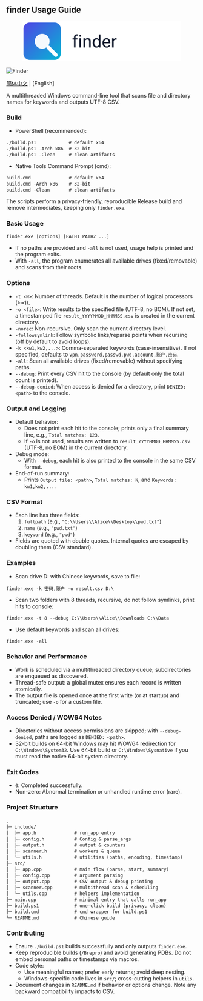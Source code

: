 ## finder Usage Guide

<p align="center">
  <img src="assets/logo.svg" alt="finder logo" width="420" />
</p>

![Finder](https://socialify.git.ci/adeljck/Finder/image?description=1&descriptionEditable=Windows%20Post%20Exploit%20Tool&font=Bitter&forks=1&issues=1&language=1&logo=https://avatars.githubusercontent.com/u/24542600?v=4&name=1&owner=1&pattern=Circuit%20Board&pulls=1&stargazers=1&theme=Dark)

[简体中文](README.md) | [English]

A multithreaded Windows command-line tool that scans file and directory names for keywords and outputs UTF-8 CSV.

### Build

- PowerShell (recommended):
```
./build.ps1            # default x64
./build.ps1 -Arch x86  # 32-bit
./build.ps1 -Clean     # clean artifacts
```

- Native Tools Command Prompt (cmd):
```
build.cmd              # default x64
build.cmd -Arch x86    # 32-bit
build.cmd -Clean       # clean artifacts
```

The scripts perform a privacy-friendly, reproducible Release build and remove intermediates, keeping only `finder.exe`.

### Basic Usage

```
finder.exe [options] [PATH1 PATH2 ...]
```

- If no paths are provided and `-all` is not used, usage help is printed and the program exits.
- With `-all`, the program enumerates all available drives (fixed/removable) and scans from their roots.

### Options

- `-t <N>`: Number of threads. Default is the number of logical processors (>=1).
- `-o <file>`: Write results to the specified file (UTF-8, no BOM). If not set, a timestamped file `result_YYYYMMDD_HHMMSS.csv` is created in the current directory.
- `-norec`: Non-recursive. Only scan the current directory level.
- `-followsymlink`: Follow symbolic links/reparse points when recursing (off by default to avoid loops).
- `-k <kw1,kw2,...>`: Comma-separated keywords (case-insensitive). If not specified, defaults to `vpn,password,passwd,pwd,account,账户,密码`.
- `-all`: Scan all available drives (fixed/removable) without specifying paths.
- `--debug`: Print every CSV hit to the console (by default only the total count is printed).
- `--debug-denied`: When access is denied for a directory, print `DENIED: <path>` to the console.

### Output and Logging

- Default behavior:
  - Does not print each hit to the console; prints only a final summary line, e.g., `Total matches: 123`.
  - If `-o` is not used, results are written to `result_YYYYMMDD_HHMMSS.csv` (UTF-8, no BOM) in the current directory.
- Debug mode:
  - With `--debug`, each hit is also printed to the console in the same CSV format.
- End-of-run summary:
  - Prints `Output file: <path>`, `Total matches: N`, and `Keywords: kw1,kw2,...`.

### CSV Format

- Each line has three fields:
  1) `fullpath` (e.g., `"C:\\Users\\Alice\\Desktop\\pwd.txt"`)
  2) `name` (e.g., `"pwd.txt"`)
  3) `keyword` (e.g., `"pwd"`)
- Fields are quoted with double quotes. Internal quotes are escaped by doubling them (CSV standard).

### Examples

- Scan drive D: with Chinese keywords, save to file:
```
finder.exe -k 密码,账户 -o result.csv D:\
```

- Scan two folders with 8 threads, recursive, do not follow symlinks, print hits to console:
```
finder.exe -t 8 --debug C:\\Users\\Alice\\Downloads C:\\Data
```

- Use default keywords and scan all drives:
```
finder.exe -all
```

### Behavior and Performance

- Work is scheduled via a multithreaded directory queue; subdirectories are enqueued as discovered.
- Thread-safe output: a global mutex ensures each record is written atomically.
- The output file is opened once at the first write (or at startup) and truncated; use `-o` for a custom file.

### Access Denied / WOW64 Notes

- Directories without access permissions are skipped; with `--debug-denied`, paths are logged as `DENIED: <path>`.
- 32-bit builds on 64-bit Windows may hit WOW64 redirection for `C:\Windows\System32`. Use 64-bit build or `C:\Windows\Sysnative` if you must read the native 64-bit system directory.

### Exit Codes

- `0`: Completed successfully.
- Non-zero: Abnormal termination or unhandled runtime error (rare).

### Project Structure

```
.
├─ include/
│  ├─ app.h              # run_app entry
│  ├─ config.h           # Config & parse_args
│  ├─ output.h           # output & counters
│  ├─ scanner.h          # workers & queue
│  └─ utils.h            # utilities (paths, encoding, timestamp)
├─ src/
│  ├─ app.cpp            # main flow (parse, start, summary)
│  ├─ config.cpp         # argument parsing
│  ├─ output.cpp         # CSV output & debug printing
│  ├─ scanner.cpp        # multithread scan & scheduling
│  └─ utils.cpp          # helpers implementation
├─ main.cpp              # minimal entry that calls run_app
├─ build.ps1             # one-click build (privacy, clean)
├─ build.cmd             # cmd wrapper for build.ps1
└─ README.md             # Chinese guide
```

### Contributing

- Ensure `./build.ps1` builds successfully and only outputs `finder.exe`.
- Keep reproducible builds (`/Brepro`) and avoid generating PDBs. Do not embed personal paths or timestamps via macros.
- Code style:
  - Use meaningful names; prefer early returns; avoid deep nesting.
  - Windows-specific code lives in `src/`; cross-cutting helpers in `utils`.
- Document changes in `README.md` if behavior or options change. Note any backward compatibility impacts to CSV.


